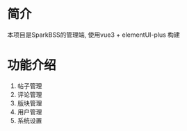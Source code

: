 # 简介

本项目是SparkBSS的管理端, 使用vue3 + elementUI-plus 构建

# 功能介绍

1. 帖子管理
2. 评论管理
3. 版块管理
4. 用户管理
5. 系统设置


